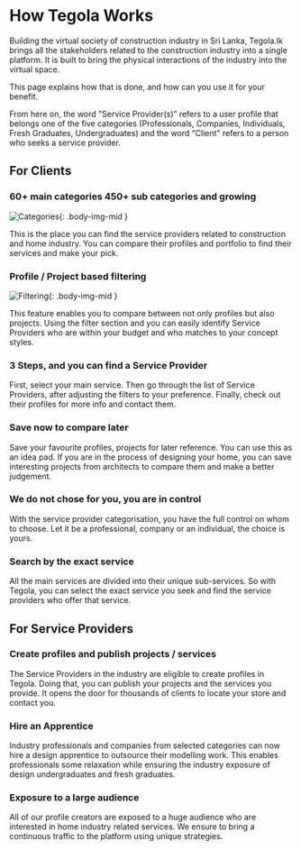 # How Tegola Works

Building the virtual society of construction industry in Sri Lanka, Tegola.lk brings all the stakeholders related to the construction industry into a single platform. It is built to bring the physical interactions of the industry into the virtual space.

This page explains how that is done, and how can you use it for your benefit.

From here on, the word "Service Provider(s)” refers to a user profile that belongs one of the five categories (Professionals, Companies, Individuals, Fresh Graduates, Undergraduates) and the word “Client" refers to a person who seeks a service provider.

## For Clients

### 60+ main categories 450+ sub categories and growing

![Categories](/images/hhw-clients-1.svg){: .body-img-mid }

This is the place you can find the service providers related to construction and home industry. You can compare their profiles and portfolio to find their services and make your pick.

### Profile / Project based filtering

![Filtering](/images/hhw-clients-2.svg){: .body-img-mid }

This feature enables you to compare between not only profiles but also projects. Using the filter section and you can easily identify Service Providers who are within your budget and who matches to your concept styles.

### 3 Steps, and you can find a Service Provider

First, select your main service. Then go through the list of Service Providers, after adjusting the filters to your preference. Finally, check out their profiles for more info and contact them.

### Save now to compare later

Save your favourite profiles, projects for later reference. You can use this as an idea pad. If you are in the process of designing your home, you can save interesting projects from architects to compare them and make a better judgement.

### We do not chose for you, you are in control

With the service provider categorisation, you have the full control on whom to choose. Let it be a professional, company or an individual, the choice is yours.

### Search by the exact service

All the main services are divided into their unique sub-services. So with Tegola, you can select the exact service you seek and find the service providers who offer that service.

## For Service Providers

### Create profiles and publish projects / services

The Service Providers in the industry are eligible to create profiles in Tegola. Doing that, you can publish your projects and the services you provide. It opens the door for thousands of clients to locate your store and contact you.

### Hire an Apprentice

Industry professionals and companies from selected categories can now hire a design apprentice to outsource their modelling work. This enables professionals some relaxation while ensuring the industry exposure of design undergraduates and fresh graduates.

### Exposure to a large audience

All of our profile creators are exposed to a huge audience who are interested in home industry related services. We ensure to bring a continuous traffic to the platform using unique strategies.
